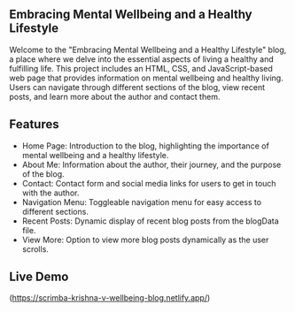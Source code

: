 ## Embracing Mental Wellbeing and a Healthy Lifestyle
Welcome to the "Embracing Mental Wellbeing and a Healthy Lifestyle" blog, a place where we delve into the essential aspects of living a healthy and fulfilling life. 
This project includes an HTML, CSS, and JavaScript-based web page that provides information on mental wellbeing and healthy living. 
Users can navigate through different sections of the blog, view recent posts, and learn more about the author and contact them.

## Features
- Home Page: Introduction to the blog, highlighting the importance of mental wellbeing and a healthy lifestyle.
- About Me: Information about the author, their journey, and the purpose of the blog.
- Contact: Contact form and social media links for users to get in touch with the author.
- Navigation Menu: Toggleable navigation menu for easy access to different sections.
- Recent Posts: Dynamic display of recent blog posts from the blogData file.
- View More: Option to view more blog posts dynamically as the user scrolls.

## Live Demo

(https://scrimba-krishna-v-wellbeing-blog.netlify.app/)
